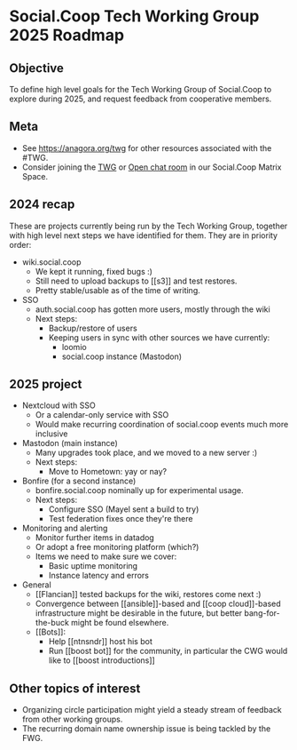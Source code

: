 # Social.Coop Tech Working Group 2025 Roadmap

## Objective
To define high level goals for the Tech Working Group of Social.Coop to explore during 2025, and request feedback from cooperative members.

## Meta
- See https://anagora.org/twg for other resources associated with the #TWG.
- Consider joining the [TWG](https://matrix.to/#/#socialcoop-tech:matrix.org) or [Open chat room](https://matrix.to/#/#SocialCoop:matrix.org) in our Social.Coop Matrix Space.

## 2024 recap

These are projects currently being run by the Tech Working Group, together with high level next steps we have identified for them. They are in priority order:

- wiki.social.coop
   - We kept it running, fixed bugs :)
   - Still need to upload backups to [[s3]] and test restores.
   - Pretty stable/usable as of the time of writing.
- SSO
   - auth.social.coop has gotten more users, mostly through the wiki
   - Next steps:
       - Backup/restore of users
       - Keeping users in sync with other sources we have currently:
           - loomio
           - social.coop instance (Mastodon)
           
## 2025 project

- Nextcloud with SSO
    - Or a calendar-only service with SSO
    - Would make recurring coordination of social.coop events much more inclusive
- Mastodon (main instance)
   - Many upgrades took place, and we moved to a new server :)
   - Next steps:
       - Move to Hometown: yay or nay?
- Bonfire (for a second instance)
   - bonfire.social.coop nominally up for experimental usage.
   - Next steps:
       - Configure SSO (Mayel sent a build to try)
       - Test federation fixes once they're there
- Monitoring and alerting
    - Monitor further items in datadog
    - Or adopt a free monitoring platform (which?)
    - Items we need to make sure we cover:
        - Basic uptime monitoring
        - Instance latency and errors
- General
    - [[Flancian]] tested backups for the wiki, restores come next :)
    - Convergence between [[ansible]]-based and [[coop cloud]]-based infrastructure might be desirable in the future, but better bang-for-the-buck might be found elsewhere.
    - [[Bots]]:
        - Help [[ntnsndr]] host his bot
        - Run [[boost bot]] for the community, in particular the CWG would like to [[boost introductions]]
       
## Other topics of interest
- Organizing circle participation might yield a steady stream of feedback from other working groups.
- The recurring domain name ownership issue is being tackled by the FWG.
